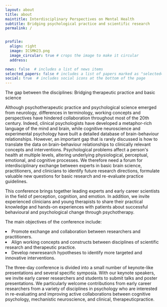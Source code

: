 ```yaml
---
layout: about
title: about
maintitle: Interdisciplinary Perspectives on Mental Health
subtitle: Bridging psychological practice and scientific research
permalink: /


profile:
  align: right
  image: ICSMH23.png
  image_circular: true # crops the image to make it circular
  address:

news: false  # includes a list of news items
selected_papers: false # includes a list of papers marked as "selected={true}"
social: true  # includes social icons at the bottom of the page
---
```

<p class="font-weight-bold">The gap between the disciplines: Bridging therapeutic practice and basic science</p>

Although  psychotherapeutic  practice  and  psychological  science  emerged  from  neurology, differences  in  terminology,  working  concepts  and  perspectives  have  hindered  collaboration throughout  most  of  the  20th  century.  Indeed,  clinical  psychologists  have  developed  a metaphor-rich language of the mind and brain, while cognitive neuroscience and experimental psychology  have  built  a  detailed  database  of  brain-behaviour  relationships.  However,  an important  gap  that  is  rarely  discussed  is  how  to  translate  the  data  on brain-behaviour relationships to clinically relevant concepts and interventions. Psychological problems affect a person's health at multiple levels, altering underlying physiological, perceptual, emotional, and cognitive  processes.  We  therefore  need  a  forum  for  interdisciplinary  exchange  between experts  in  basic  brain  science,  practitioners,  and  clinicians  to  identify  future  research directions,  formulate  valuable  new  questions  for  basic  research  and  re-evaluate  practice guidelines.

This conference brings together leading experts and early career scientists in the field of perception, cognition, and emotion. In addition, we invite experienced clinicians and young therapists to share their practical knowledge and hands-on experiences with patients about successful behavioural and psychological change through psychotherapy.

<p class="font-weight-bold">The main objectives of the conference include:</p>
<li>Promote exchange and collaboration between researchers and practitioners.</li>
<li>Align working concepts and constructs between disciplines of scientific research and therapeutic practice.</li>
<li>Develop   newresearch   hypotheses   to   identify   more   targeted   and   innovative interventions.</li>

The  three-day  conference  is  divided  into  a  small  number  of  keynote-like  presentations  and several specific symposia. With our keynote speakers, we invite early career researchers and students to submit talks and poster presentations. We particularly welcome contributions from early career researchers from a variety of disciplines in psychology who are interested in re-evaluating  and  improving  active  collaborations  between  cognitive  psychology,  mechanistic neuroscience, and clinical, therapeuticpractice.
